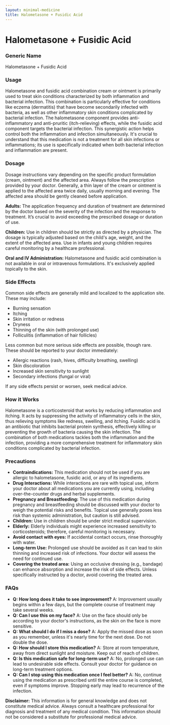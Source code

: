 ```yaml
---
layout: minimal-medicine
title: Halometasone + Fusidic Acid
---
```


# Halometasone + Fusidic Acid
### Generic Name
Halometasone + Fusidic Acid


### Usage

Halometasone and fusidic acid combination cream or ointment is primarily used to treat skin conditions characterized by both inflammation and bacterial infection.  This combination is particularly effective for conditions like eczema (dermatitis) that have become secondarily infected with bacteria, as well as other inflammatory skin conditions complicated by bacterial infection.  The halometasone component provides anti-inflammatory and anti-pruritic (itch-relieving) effects, while the fusidic acid component targets the bacterial infection. This synergistic action helps control both the inflammation and infection simultaneously.  It's crucial to understand that this medication is not a treatment for all skin infections or inflammations; its use is specifically indicated when both bacterial infection and inflammation are present.


### Dosage

Dosage instructions vary depending on the specific product formulation (cream, ointment) and the affected area.  Always follow the prescription provided by your doctor.  Generally, a thin layer of the cream or ointment is applied to the affected area twice daily, usually morning and evening.  The affected area should be gently cleaned before application.  

**Adults:** The application frequency and duration of treatment are determined by the doctor based on the severity of the infection and the response to treatment.  It’s crucial to avoid exceeding the prescribed dosage or duration of use.

**Children:**  Use in children should be strictly as directed by a physician. The dosage is typically adjusted based on the child's age, weight, and the extent of the affected area.  Use in infants and young children requires careful monitoring by a healthcare professional.

**Oral and IV Administration:** Halometasone and fusidic acid combination is not available in oral or intravenous formulations. It's exclusively applied topically to the skin.


### Side Effects

Common side effects are generally mild and localized to the application site. These may include:

* Burning sensation
* Itching
* Skin irritation or redness
* Dryness
* Thinning of the skin (with prolonged use)
* Folliculitis (inflammation of hair follicles)


Less common but more serious side effects are possible, though rare. These should be reported to your doctor immediately:

* Allergic reactions (rash, hives, difficulty breathing, swelling)
* Skin discoloration
* Increased skin sensitivity to sunlight
* Secondary infections (fungal or viral)

If any side effects persist or worsen, seek medical advice.


### How it Works

Halometasone is a corticosteroid that works by reducing inflammation and itching. It acts by suppressing the activity of inflammatory cells in the skin, thus relieving symptoms like redness, swelling, and itching.  Fusidic acid is an antibiotic that inhibits bacterial protein synthesis, effectively killing or preventing the growth of bacteria causing the skin infection. The combination of both medications tackles both the inflammation and the infection, providing a more comprehensive treatment for inflammatory skin conditions complicated by bacterial infection.


### Precautions

* **Contraindications:**  This medication should not be used if you are allergic to halometasone, fusidic acid, or any of its ingredients.
* **Drug Interactions:** While interactions are rare with topical use, inform your doctor about all medications you are currently using, including over-the-counter drugs and herbal supplements.
* **Pregnancy and Breastfeeding:** The use of this medication during pregnancy and breastfeeding should be discussed with your doctor to weigh the potential risks and benefits.  Topical use generally poses less risk than systemic administration, but caution is still advised.
* **Children:** Use in children should be under strict medical supervision.
* **Elderly:**  Elderly individuals might experience increased sensitivity to corticosteroids; therefore, careful monitoring is necessary.
* **Avoid contact with eyes:**  If accidental contact occurs, rinse thoroughly with water.
* **Long-term Use:** Prolonged use should be avoided as it can lead to skin thinning and increased risk of infections.  Your doctor will assess the need for continued use.
* **Covering the treated area:** Using an occlusive dressing (e.g., bandage) can enhance absorption and increase the risk of side effects. Unless specifically instructed by a doctor, avoid covering the treated area.


### FAQs

* **Q: How long does it take to see improvement?**  A: Improvement usually begins within a few days, but the complete course of treatment may take several weeks.
* **Q: Can I use this on my face?** A: Use on the face should only be according to your doctor's instructions, as the skin on the face is more sensitive.
* **Q: What should I do if I miss a dose?** A: Apply the missed dose as soon as you remember, unless it's nearly time for the next dose.  Do not double the dose.
* **Q: How should I store this medication?** A: Store at room temperature, away from direct sunlight and moisture.  Keep out of reach of children.
* **Q: Is this medication safe for long-term use?** A:  No, prolonged use can lead to undesirable side effects.  Consult your doctor for guidance on long-term treatment options.
* **Q: Can I stop using this medication once I feel better?** A: No, continue using the medication as prescribed until the entire course is completed, even if symptoms improve.  Stopping early may lead to recurrence of the infection.


**Disclaimer:** This information is for general knowledge and does not constitute medical advice. Always consult a healthcare professional for diagnosis and treatment of any medical condition.  This information should not be considered a substitute for professional medical advice.
